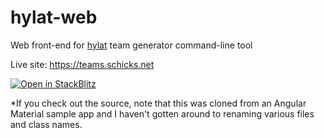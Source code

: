 # hylat-web
Web front-end for [hylat](https://github.com/bschick/hylat) team generator command-line tool

Live site: https://teams.schicks.net

[![Open in StackBlitz](https://developer.stackblitz.com/img/open_in_stackblitz.svg)](https://stackblitz.com/github/bschick/hylat-web)


*If you check out the source, note that this was cloned from an Angular Material sample app and I haven't gotten around to renaming various files and class names.
